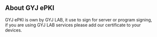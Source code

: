 ## About GYJ ePKI
GYJ ePKI is own by GYJ LAB, it use to sign for server or program signing, 
<br>if you are using GYJ LAB services please add our certificate to your devices.
